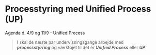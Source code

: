 # Processtyring med Unified Process (UP)
Agenda d. 4/9 og 11/9 - Unified Process

> I skal de næste par undervisningsgange arbejde med **_processstyrring_** og værktøjet til det er **_Unified Process_** eller **_UP_**
